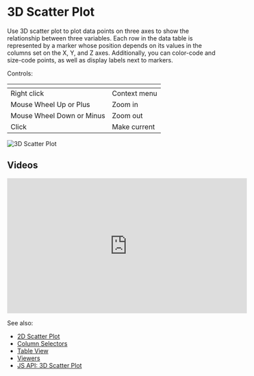 <!-- TITLE: 3D Scatter Plot -->
<!-- SUBTITLE: -->

# 3D Scatter Plot

Use 3D scatter plot to plot data points on three axes to show the relationship between three variables. 
Each row in the data table is represented by a marker whose position depends on its values in the
columns set on the X, Y, and Z axes. Additionally, you can color-code and size-code points, as well
as display labels next to markers.

Controls:

| []()                      |                        |
|---------------------------|------------------------|
| Right click               | Context menu           |
| Mouse Wheel Up or Plus    | Zoom in                |
| Mouse Wheel Down or Minus | Zoom out               |
| Click                     | Make current           |


![3D Scatter Plot](../../uploads/gifs/3d-scatter-plot.gif "3D scatter plot") 

## Videos

<iframe width="560" height="315" src="https://www.youtube.com/embed/7MBXWzdC0-I?start=1723" frameborder="0" allow="accelerometer; autoplay; clipboard-write; encrypted-media; gyroscope; picture-in-picture" allowfullscreen></iframe>

See also:
 
  * [2D Scatter Plot](scatter-plot.md)
  * [Column Selectors](column-selectors.md)
  * [Table View](../../overview/table-view.md)
  * [Viewers](../viewers.md)
  * [JS API: 3D Scatter Plot](https://public.datagrok.ai/js/samples/ui/viewers/types/scatter-plot-3d)

